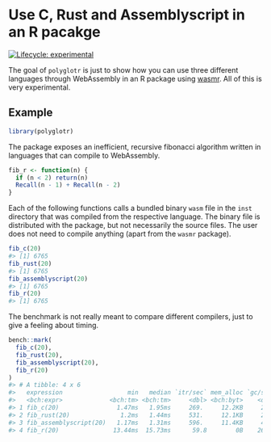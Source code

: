 
<!-- README.md is generated from README.Rmd. Please edit that file -->

# Use C, Rust and Assemblyscript in an R pacakge

<!-- badges: start -->

[![Lifecycle:
experimental](https://img.shields.io/badge/lifecycle-experimental-orange.svg)](https://www.tidyverse.org/lifecycle/#experimental)
<!-- badges: end -->

The goal of `polyglotr` is just to show how you can use three different
languages through WebAssembly in an R package using
[wasmr](https://github.com/dirkschumacher/wasmr). All of this is very
experimental.

## Example

``` r
library(polyglotr)
```

The package exposes an inefficient, recursive fibonacci algorithm
written in languages that can compile to WebAssembly.

``` r
fib_r <- function(n) {
  if (n < 2) return(n)
  Recall(n - 1) + Recall(n - 2)
}
```

Each of the following functions calls a bundled binary `wasm` file in
the `inst` directory that was compiled from the respective language. The
binary file is distributed with the package, but not necessarily the
source files. The user does not need to compile anything (apart from the
`wasmr` package).

``` r
fib_c(20)
#> [1] 6765
fib_rust(20)
#> [1] 6765
fib_assemblyscript(20)
#> [1] 6765
fib_r(20)
#> [1] 6765
```

The benchmark is not really meant to compare different compilers, just
to give a feeling about timing.

``` r
bench::mark(
  fib_c(20),
  fib_rust(20),
  fib_assemblyscript(20),
  fib_r(20)
)
#> # A tibble: 4 x 6
#>   expression                  min   median `itr/sec` mem_alloc `gc/sec`
#>   <bch:expr>             <bch:tm> <bch:tm>     <dbl> <bch:byt>    <dbl>
#> 1 fib_c(20)                1.47ms   1.95ms     269.     12.2KB     2.08
#> 2 fib_rust(20)              1.2ms   1.44ms     531.     12.1KB     2.03
#> 3 fib_assemblyscript(20)   1.17ms   1.31ms     596.     11.4KB     4.21
#> 4 fib_r(20)               13.44ms  15.73ms      59.8        0B    26.9
```
